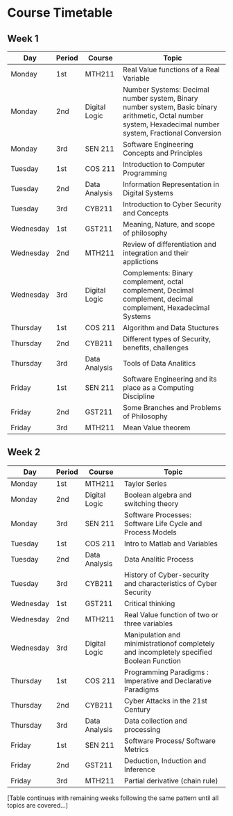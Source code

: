 # Course Timetable

## Week 1
| Day      | Period | Course        | Topic |
|----------|--------|---------------|-------|
| Monday   | 1st    | MTH211        | Real Value functions of a Real Variable |
| Monday   | 2nd    | Digital Logic | Number Systems: Decimal number system, Binary number system, Basic binary arithmetic, Octal number system, Hexadecimal number system, Fractional Conversion |
| Monday   | 3rd    | SEN 211       | Software Engineering Concepts and Principles |
| Tuesday  | 1st    | COS 211       | Introduction to Computer Programming |
| Tuesday  | 2nd    | Data Analysis | Information Representation in Digital Systems |
| Tuesday  | 3rd    | CYB211        | Introduction to Cyber Security and Concepts |
| Wednesday| 1st    | GST211        | Meaning, Nature, and scope of philosophy |
| Wednesday| 2nd    | MTH211        | Review of differentiation and integration and their applictions |
| Wednesday| 3rd    | Digital Logic | Complements: Binary complement, octal complement, Decimal complement, decimal complement, Hexadecimal Systems |
| Thursday | 1st    | COS 211       | Algorithm and Data Stuctures |
| Thursday | 2nd    | CYB211        | Different types of Security, benefits, challenges |
| Thursday | 3rd    | Data Analysis | Tools of Data Analitics |
| Friday   | 1st    | SEN 211       | Software Engineering and its place as a Computing Discipline |
| Friday   | 2nd    | GST211        | Some Branches and Problems of Philosophy |
| Friday   | 3rd    | MTH211        | Mean Value theorem |

## Week 2
| Day      | Period | Course        | Topic |
|----------|--------|---------------|-------|
| Monday   | 1st    | MTH211        | Taylor Series |
| Monday   | 2nd    | Digital Logic | Boolean algebra and switching theory |
| Monday   | 3rd    | SEN 211       | Software Processes: Software Life Cycle and Process Models |
| Tuesday  | 1st    | COS 211       | Intro to Matlab and Variables |
| Tuesday  | 2nd    | Data Analysis | Data Analitic Process |
| Tuesday  | 3rd    | CYB211        | History of Cyber-security and characteristics of Cyber Security |
| Wednesday| 1st    | GST211        | Critical thinking |
| Wednesday| 2nd    | MTH211        | Real Value function of two or three variables |
| Wednesday| 3rd    | Digital Logic | Manipulation and minimistrationof completely and incompletely specified Boolean Function |
| Thursday | 1st    | COS 211       | Programming Paradigms : Imperative and Declarative Paradigms |
| Thursday | 2nd    | CYB211        | Cyber Attacks in the 21st Century |
| Thursday | 3rd    | Data Analysis | Data collection and processing |
| Friday   | 1st    | SEN 211       | Software Process/ Software  Metrics |
| Friday   | 2nd    | GST211        | Deduction, Induction and Inference |
| Friday   | 3rd    | MTH211        | Partial derivative (chain rule) |

[Table continues with remaining weeks following the same pattern until all topics are covered...]
